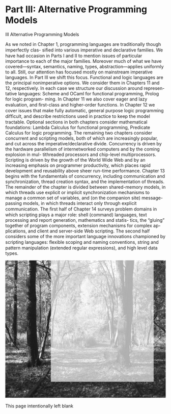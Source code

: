 # Part III: Alternative Programming Models

III Alternative Programming Models

As we noted in Chapter 1, programming languages are traditionally though imperfectly clas- siﬁed into various imperative and declarative families. We have had occasion in Parts I and II to mention issues of particular importance to each of the major families. Moreover much of what we have covered—syntax, semantics, naming, types, abstraction—applies uniformly to all. Still, our attention has focused mostly on mainstream imperative languages. In Part III we shift this focus. Functional and logic languages are the principal nonimperative options. We consider them in Chapters 11 and 12, respectively. In each case we structure our discussion around represen- tative languages: Scheme and OCaml for functional programming, Prolog for logic program- ming. In Chapter 11 we also cover eager and lazy evaluation, and ﬁrst-class and higher-order functions. In Chapter 12 we cover issues that make fully automatic, general purpose logic programming difﬁcult, and describe restrictions used in practice to keep the model tractable. Optional sections in both chapters consider mathematical foundations: Lambda Calculus for functional programming, Predicate Calculus for logic programming. The remaining two chapters consider concurrent and scripting models, both of which are increasingly popular, and cut across the imperative/declarative divide. Concurrency is driven by the hardware parallelism of internetworked computers and by the coming explosion in mul- tithreaded processors and chip-level multiprocessors. Scripting is driven by the growth of the World Wide Web and by an increasing emphasis on programmer productivity, which places rapid development and reusability above sheer run-time performance. Chapter 13 begins with the fundamentals of concurrency, including communication and synchronization, thread creation syntax, and the implementation of threads. The remainder of the chapter is divided between shared-memory models, in which threads use explicit or implicit synchronization mechanisms to manage a common set of variables, and (on the companion site) message-passing models, in which threads interact only through explicit communication. The ﬁrst half of Chapter 14 surveys problem domains in which scripting plays a major role: shell (command) languages, text processing and report generation, mathematics and statis- tics, the “gluing” together of program components, extension mechanisms for complex ap- plications, and client and server-side Web scripting. The second half considers some of the more important language innovations championed by scripting languages: ﬂexible scoping and naming conventions, string and pattern manipulation (extended regular expressions), and high level data types.

![Uncaptioned Image page 566 xref 2554](images/page_566_uncaptioned_img_2554.jpeg)

This page intentionally left blank

